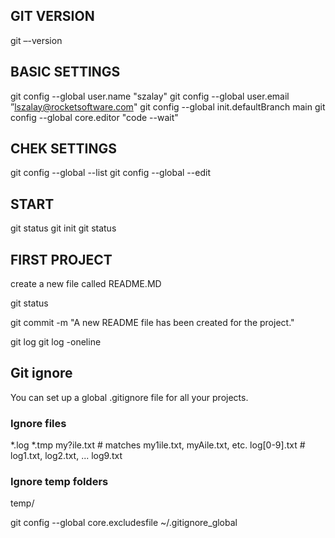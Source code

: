 ## GIT VERSION
git –-version 

## BASIC SETTINGS
git config --global user.name "szalay"
git config --global user.email ”lszalay@rocketsoftware.com"
git config --global init.defaultBranch main
git config --global core.editor "code --wait"

## CHEK SETTINGS
git config --global --list
git config --global --edit

## START
git status
git init
git status

## FIRST PROJECT
create a new file called README.MD

git status

git commit -m "A new README file has been created for the project."

git log
git log -oneline

## Git ignore
You can set up a global .gitignore file for all your projects.

### Ignore files
*.log
*.tmp
my?ile.txt # matches my1ile.txt, myAile.txt, etc.
log[0-9].txt # log1.txt, log2.txt, ... log9.txt 

### Ignore temp folders
temp/ 

git config --global core.excludesfile ~/.gitignore_global